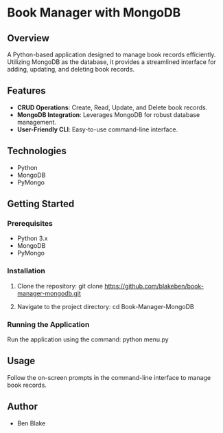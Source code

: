 # Book Manager with MongoDB

## Overview

A Python-based application designed to manage book records efficiently. Utilizing MongoDB as the database, it provides a streamlined interface for adding, updating, and deleting book records.

## Features

- **CRUD Operations**: Create, Read, Update, and Delete book records.
- **MongoDB Integration**: Leverages MongoDB for robust database management.
- **User-Friendly CLI**: Easy-to-use command-line interface.

## Technologies

- Python
- MongoDB
- PyMongo

## Getting Started

### Prerequisites

- Python 3.x
- MongoDB
- PyMongo

### Installation

1. Clone the repository:
   git clone https://github.com/blakeben/book-manager-mongodb.git

2. Navigate to the project directory:
   cd Book-Manager-MongoDB

### Running the Application

Run the application using the command:
python menu.py

## Usage

Follow the on-screen prompts in the command-line interface to manage book records.

## Author

- Ben Blake
